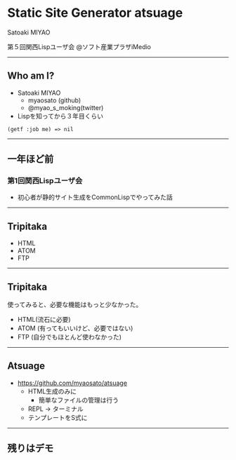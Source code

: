 # Static Site Generator atsuage

Satoaki MIYAO

第５回関西Lispユーザ会
@ソフト産業プラザiMedio

---

## Who am I?
* Satoaki MIYAO
  * myaosato (github)
  * @myao_s_moking(twitter)
* Lispを知ってから３年目くらい

~~~Lisp
(getf :job me) => nil
~~~

---

## 一年ほど前

### 第1回関西Lispユーザ会

* 初心者が静的サイト生成をCommonLispでやってみた話

---

## Tripitaka

* HTML
* ATOM
* FTP

---

## Tripitaka

使ってみると、必要な機能はもっと少なかった。

* HTML(流石に必要)
* ATOM (有ってもいいけど、必要ではない)
* FTP (自分でもほとんど使わなかった)

---

## Atsuage

* https://github.com/myaosato/atsuage
  * HTML生成のみに
    * 簡単なファイルの管理は行う
  * REPL -> ターミナル
  * テンプレートをS式に

---

## 残りはデモ
